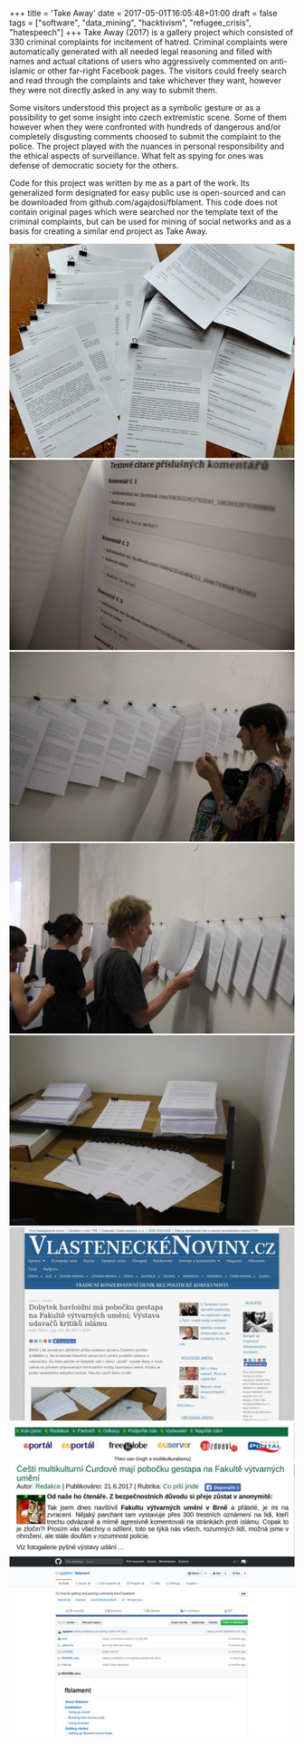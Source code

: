 +++
title = 'Take Away'
date = 2017-05-01T16:05:48+01:00
draft = false
tags = ["software", "data_mining", "hacktivism", "refugee_crisis", "hatespeech"]
+++
Take Away (2017) is a gallery project which consisted of 330 criminal complaints for incitement of hatred.
Criminal complaints were automatically generated with all needed legal reasoning and filled with names and actual citations of users who aggressively commented on anti-islamic or other far-right Facebook pages.
The visitors could freely search and read through the complaints and take whichever they want, however they were not directly asked in any way to submit them.

Some visitors understood this project as a symbolic gesture or as a possibility to get some insight into czech extremistic scene.
Some of them however when they were confronted with hundreds of dangerous and/or completely disgusting comments choosed to submit the complaint to the police.
The project played with the nuances in personal responsibility and the ethical aspects of surveillance.
What felt as spying for ones was defense of democratic society for the others.

Code for this project was written by me as a part of the work.
Its generalized form designated for easy public use is open-sourced and can be downloaded from github.com/agajdosi/fblament.
This code does not contain original pages which were searched nor the template text of the criminal complaints, but can be used for mining of social networks and as a basis for creating a similar end project as Take Away.

![](1.jpg)
![](2.jpg)
![](3.jpg)
![](4.jpg)
![](5.jpg)
![](6.jpg)
![](7.jpg)
![](8.jpg)
